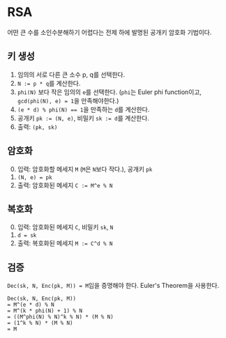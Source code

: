 # RSA

어떤 큰 수를 소인수분해하기 어렵다는 전제 하에 발명된 공개키 암호화 기법이다.

## 키 생성
1. 임의의 서로 다른 큰 소수 p, q를 선택한다.
2. `N := p * q`를 계산한다.
3. `phi(N)` 보다 작은 임의의 `e`를 선택한다. (`phi`는 Euler phi function이고, `gcd(phi(N), e) = 1`을 만족해야한다.)
4. `(e * d) % phi(N) == 1`을 만족하는 `d`를 계산한다.
5. 공개키 `pk := (N, e)`, 비밀키 `sk := d`를 계산한다.
6. 출력: `(pk, sk)`

## 암호화
0. 입력: 암호화할 메세지 `M` (`M`은 `N`보다 작다.), 공개키 `pk`
1. `(N, e) = pk`
1. 출력: 암호화된 메세지 `C := M^e % N`

## 복호화
0. 입력: 암호화된 메세지 `C`, 비밀키 `sk`, `N`
1. `d = sk`
2. 출력: 복호화된 메세지 `M := C^d % N`

## 검증
`Dec(sk, N, Enc(pk, M)) = M`임을 증명해야 한다. Euler's Theorem을 사용한다.
```
Dec(sk, N, Enc(pk, M)) 
= M^(e * d) % N
= M^(k * phi(N) + 1) % N
= ((M^phi(N) % N)^k % N) * (M % N)
= (1^k % N) * (M % N)
= M
```
